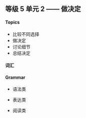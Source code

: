 ## 等级 5 单元 2 —— 做决定

#### Topics
* 比较不同选择
* 做决定
* 讨论细节
* 总结决定

#### 词汇


#### Grammar
* 语法类

* 表达类

* 阅读类
